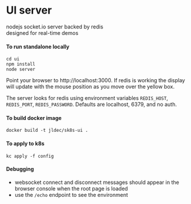 # UI server
nodejs socket.io server backed by redis  
designed for real-time demos

#### To run standalone locally
```
cd ui
npm install
node server
```
Point your browser to http://localhost:3000.
If redis is working the display will update with the mouse position as you move over the yellow box.

The server looks for redis using environment variables `REDIS_HOST`, `REDIS_PORT`, `REDIS_PASSWORD`.
Defaults are localhost, 6379, and no auth.  

#### To build docker image
```
docker build -t jldec/sk8s-ui .
```

#### To apply to k8s
```
kc apply -f config
```

#### Debugging
- websocket connect and disconnect messages should appear in the browser console when the root page is loaded  
- use the `/echo` endpoint to see the environment

